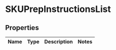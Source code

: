 # SKUPrepInstructionsList

## Properties
Name | Type | Description | Notes
------------ | ------------- | ------------- | -------------
